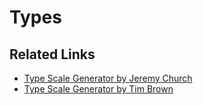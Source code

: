 # Types

## Related Links

- [Type Scale Generator by Jeremy Church ](https://type-scale.com/)
- [Type Scale Generator by Tim Brown ](https://www.modularscale.com/)
